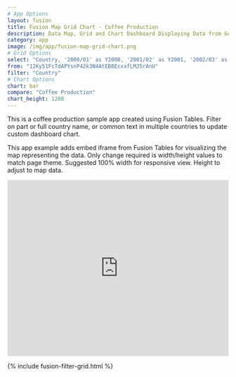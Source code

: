 ```yaml
---
# App Options
layout: fusion
title: Fusion Map Grid Chart - Coffee Production
description: Data Map, Grid and Chart Dashboard Displaying Data from Google Fusion Tables
category: app
image: /img/app/fusion-map-grid-chart.png
# Grid Options
select: "Country, '2000/01' as Y2000, '2001/02' as Y2001, '2002/03' as Y2002, '2003/04' as Y2003, '2004/05' as Y2004, '2005/06' as Y2005, '2006/07' as Y2006, '2007/08' as Y2007, '2008/09' as Y2008"
from: "12Ky51FcTdAPYsnP42k3N4AtEB8EcxxfLMJ5rAnU"
filter: "Country"
# Chart Options
chart: bar
compare: "Coffee Production"
chart_height: 1200
---
```

This is a coffee production sample app created using Fusion Tables. 
Filter on part or full country name, or common text in multiple countries to update custom dashboard chart.

This app example adds embed iframe from Fusion Tables for visualizing the map representing the data.
Only change required is width/height values to match page theme. 
Suggested 100% width for responsive view. Height to adjust to map data.

<iframe width="100%" height="400" scrolling="no" frameborder="no" 
src="https://www.google.com/fusiontables/embedviz?q=select+col11+from+12Ky51FcTdAPYsnP42k3N4AtEB8EcxxfLMJ5rAnU&amp;viz=MAP&amp;h=false&amp;lat=8.769762156504258&amp;lng=91.99385124999992&amp;t=1&amp;z=2&amp;l=col11&amp;y=3&amp;tmplt=4&amp;hml=GEOCODABLE"></iframe>

{% include fusion-filter-grid.html %}
